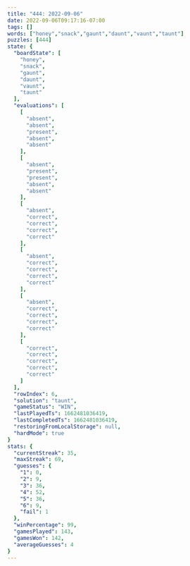```yaml
---
title: "444: 2022-09-06"
date: 2022-09-06T09:17:16-07:00
tags: []
words: ["honey","snack","gaunt","daunt","vaunt","taunt"]
puzzles: [444]
state: {
  "boardState": [
    "honey",
    "snack",
    "gaunt",
    "daunt",
    "vaunt",
    "taunt"
  ],
  "evaluations": [
    [
      "absent",
      "absent",
      "present",
      "absent",
      "absent"
    ],
    [
      "absent",
      "present",
      "present",
      "absent",
      "absent"
    ],
    [
      "absent",
      "correct",
      "correct",
      "correct",
      "correct"
    ],
    [
      "absent",
      "correct",
      "correct",
      "correct",
      "correct"
    ],
    [
      "absent",
      "correct",
      "correct",
      "correct",
      "correct"
    ],
    [
      "correct",
      "correct",
      "correct",
      "correct",
      "correct"
    ]
  ],
  "rowIndex": 6,
  "solution": "taunt",
  "gameStatus": "WIN",
  "lastPlayedTs": 1662481036419,
  "lastCompletedTs": 1662481036419,
  "restoringFromLocalStorage": null,
  "hardMode": true
}
stats: {
  "currentStreak": 35,
  "maxStreak": 69,
  "guesses": {
    "1": 0,
    "2": 9,
    "3": 36,
    "4": 52,
    "5": 36,
    "6": 9,
    "fail": 1
  },
  "winPercentage": 99,
  "gamesPlayed": 143,
  "gamesWon": 142,
  "averageGuesses": 4
}
---
```


<!-- more -->
